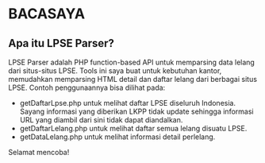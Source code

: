 BACASAYA
========

Apa itu LPSE Parser?
--------------------

LPSE Parser adalah PHP function-based API untuk memparsing data lelang dari situs-situs LPSE. Tools ini saya buat untuk kebutuhan kantor, memudahkan memparsing HTML detail dan daftar lelang dari berbagai situs LPSE. 
Contoh penggunaannya bisa dilihat pada:
- getDaftarLpse.php untuk melihat daftar LPSE diseluruh Indonesia. Sayang informasi yang diberikan LKPP tidak update sehingga informasi URL yang diambil dari sini tidak dapat diandalkan.
- getDaftarLelang.php untuk melihat daftar semua lelang disuatu LPSE.
- getDataLelang.php untuk melihat informasi detail perlelang.

Selamat mencoba!